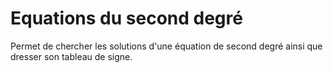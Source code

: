 # Equations du second degré
Permet de chercher les solutions d'une équation de second degré ainsi que dresser son tableau de signe.
